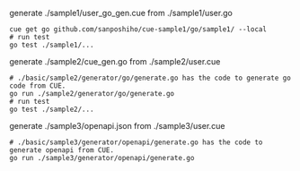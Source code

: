 generate ./sample1/user_go_gen.cue from ./sample1/user.go

```shell
cue get go github.com/sanposhiho/cue-sample1/go/sample1/ --local
# run test
go test ./sample1/...
```

generate ./sample2/cue_gen.go from ./sample2/user.cue

```shell
# ./basic/sample2/generator/go/generate.go has the code to generate go code from CUE.
go run ./sample2/generator/go/generate.go
# run test
go test ./sample2/...
```

generate ./sample3/openapi.json from ./sample3/user.cue

```shell
# ./basic/sample3/generator/openapi/generate.go has the code to generate openapi from CUE.
go run ./sample3/generator/openapi/generate.go
```

